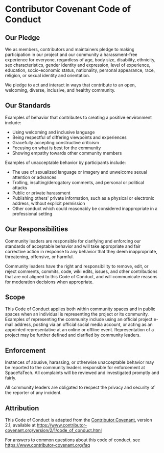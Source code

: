 # Contributor Covenant Code of Conduct

## Our Pledge

We as members, contributors and maintainers pledge to making participation in our project and
our community a harassment-free experience for everyone, regardless of age, body
size, disability, ethnicity, sex characteristics, gender identity and expression,
level of experience, education, socio-economic status, nationality, personal
appearance, race, religion, or sexual identity and orientation.

We pledge to act and interact in ways that contribute to an open, welcoming, 
diverse, inclusive, and healthy community.

## Our Standards

Examples of behavior that contributes to creating a positive environment
include:

- Using welcoming and inclusive language
- Being respectful of differing viewpoints and experiences
- Gracefully accepting constructive criticism
- Focusing on what is best for the community
- Showing empathy towards other community members

Examples of unacceptable behavior by participants include:

- The use of sexualized language or imagery and unwelcome sexual attention or
  advances
- Trolling, insulting/derogatory comments, and personal or political attacks
- Public or private harassment
- Publishing others' private information, such as a physical or electronic
  address, without explicit permission
- Other conduct which could reasonably be considered inappropriate in a
  professional setting

## Our Responsibilities

Community leaders are responsible for clarifying and enforcing our standards of acceptable behavior 
and will take appropriate and fair corrective action in response to any behavior that they deem inappropriate, 
threatening, offensive, or harmful.

Community leaders have the right and responsibility to remove, edit, 
or reject comments, commits, code, wiki edits, issues, and other contributions 
that are not aligned to this Code of Conduct, and will communicate reasons for moderation decisions when appropriate.

## Scope

This Code of Conduct applies both within community spaces and in public spaces
when an individual is representing the project or its community. Examples of
representing the community include using an official project e-mail
address, posting via an official social media account, or acting as an appointed
representative at an online or offline event. Representation of a project may be
further defined and clarified by community leaders.

## Enforcement

Instances of abusive, harassing, or otherwise unacceptable behavior may be reported 
to the community leaders responsible for enforcement at SpaceYaTech. 
All complaints will be reviewed and investigated promptly and fairly.

All community leaders are obligated to respect the privacy and security of the reporter of any incident.

## Attribution

This Code of Conduct is adapted from the [Contributor Covenant][homepage], version 2.1,
available at https://www.contributor-covenant.org/version/2/1/code_of_conduct.html

[homepage]: https://www.contributor-covenant.org

For answers to common questions about this code of conduct, see
https://www.contributor-covenant.org/faq

